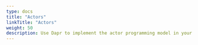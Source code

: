 ```yaml
---
type: docs
title: "Actors"
linkTitle: "Actors"
weight: 50
description: Use Dapr to implement the actor programming model in your application
---
```

